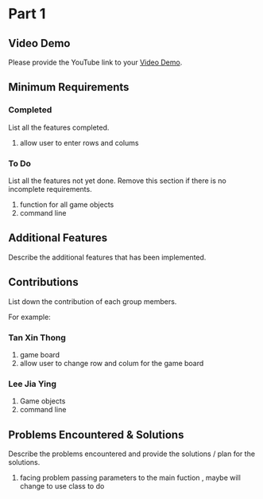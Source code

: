 # Part 1

## Video Demo

Please provide the YouTube link to your [Video Demo](https://youtube.com).

## Minimum Requirements

### Completed

List all the features completed.

1. allow user to enter rows and colums

### To Do

List all the features not yet done. Remove this section if there is no incomplete requirements.

1. function for all game objects
2. command line

## Additional Features

Describe the additional features that has been implemented.

## Contributions

List down the contribution of each group members.

For example:

### Tan Xin Thong

1. game board
2. allow user to change row and colum for the game board

### Lee Jia Ying

1. Game objects
2. command line


## Problems Encountered & Solutions

Describe the problems encountered and provide the solutions / plan for the solutions.
1. facing problem passing parameters to the main fuction , maybe will change to use class to do